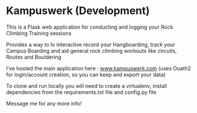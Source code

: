 # Kampuswerk (Development)

This is a Flask web application for conducting and logging your Rock Climbing Training sessions 

Provides a way to lo interactive record your Hangboarding, track your Campus Boarding and aid general rock climbing workouts like circuits, 
Routes and Bouldering

I've hosted the main application here : www.kampuswerk.com (uses Ouath2 for login/account creation, so you can keep and export your data) 

To clone and run locally you will need to create a virtualenv, install dependencies from the requirements.txt file and config.py file 

Message me for any more info! 
